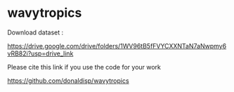 # wavytropics

Download dataset :

https://drive.google.com/drive/folders/1WV96tB5fFVYCXXNTaN7aNwpmy6vRB82i?usp=drive_link

Please cite this link if you use the code for your work

https://github.com/donaldisp/wavytropics
